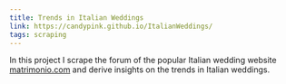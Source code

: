 ```yaml
---
title: Trends in Italian Weddings
link: https://candypink.github.io/ItalianWeddings/
tags: scraping
---
```


In this project I scrape the forum of the popular Italian 
wedding website [matrimonio.com](www.matrimonio.com) and 
derive insights on the trends in Italian weddings. 